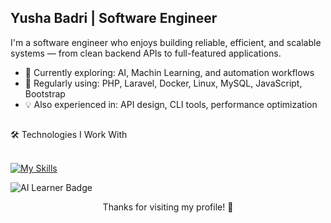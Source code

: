 <h2>Yusha Badri | Software Engineer  </h2>
I'm a software engineer who enjoys building reliable, efficient, and scalable systems — from clean backend APIs to full-featured applications.  

- 🧠 Currently exploring: AI, Machin Learning, and automation workflows  
- 🧰 Regularly using: PHP, Laravel, Docker, Linux, MySQL, JavaScript, Bootstrap  
- 💡 Also experienced in: API design, CLI tools, performance optimization  
<h2></h2>
🛠 Technologies I Work With <br><br>

[![My Skills](https://skillicons.dev/icons?i=php,laravel,js,bootstrap,mysql,python,docker,linux)](https://skillicons.dev)

<img src="https://img.shields.io/badge/AI-Learner-informational?style=for-the-badge&logo=openai&logoColor=white&color=6e40c9" alt="AI Learner Badge">

<!--
### 📊 GitHub Stats

<p align="center">
  <a href="https://github.com/yushabadri">
    <img src="https://github-readme-streak-stats.herokuapp.com/?user=yushabadri&stroke=ffffff&background=1c1917&ring=6366f1&fire=6366f1&currStreakNum=ffffff&currStreakLabel=6366f1&sideNums=ffffff&sideLabels=ffffff&dates=ffffff&hide_border=true" />
  </a>
</p>
-->

<!--
## 🤝 Contributions Welcome

If you have suggestions or want to collaborate, feel free to open an issue or send a pull request. I'm always happy to share ideas and learn from others.
-->

<p align="center">Thanks for visiting my profile! 🚀</p>
